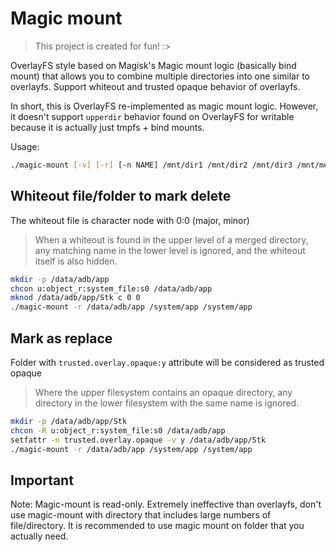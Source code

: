 # Magic mount

> This project is created for fun! :>

OverlayFS style based on Magisk's Magic mount logic (basically bind mount) that allows you to combine multiple directories into one similar to overlayfs. Support whiteout and trusted opaque behavior of overlayfs.

In short, this is OverlayFS re-implemented as magic mount logic. However, it doesn't support `upperdir` behavior found on OverlayFS for writable because it is actually just tmpfs + bind mounts.

Usage:

```bash
./magic-mount [-v] [-r] [-n NAME] /mnt/dir1 /mnt/dir2 /mnt/dir3 /mnt/merged
```

## Whiteout file/folder to mark delete

The whiteout file is character node with 0:0 (major, minor)

> When a whiteout is found in the upper level of a merged directory, any matching name in the lower level is ignored, and the whiteout itself is also hidden.

```bash
mkdir -p /data/adb/app
chcon u:object_r:system_file:s0 /data/adb/app
mknod /data/adb/app/Stk c 0 0
./magic-mount -r /data/adb/app /system/app /system/app

```

## Mark as replace

Folder with `trusted.overlay.opaque:y` attribute will be considered as trusted opaque

> Where the upper filesystem contains an opaque directory, any directory in the lower filesystem with the same name is ignored.

```bash
mkdir -p /data/adb/app/Stk
chcon -R u:object_r:system_file:s0 /data/adb/app
setfattr -n trusted.overlay.opaque -v y /data/adb/app/Stk
./magic-mount -r /data/adb/app /system/app /system/app

```

## Important

Note: Magic-mount is read-only. Extremely ineffective than overlayfs, don't use magic-mount with directory that includes large numbers of file/directory. It is recommended to use magic mount on folder that you actually need.
